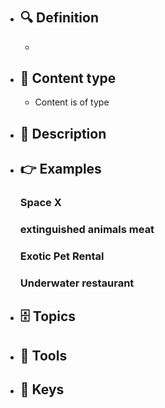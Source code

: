 # 
- ## 🔍 Definition
  - 
- ## 📰 Content type 
  - Content is of type 
- ## 📖 Description
  
- ## 👉 Examples
  ### Space X
  
  ### 
  
  ### extinguished animals meat
  
  ### Exotic Pet Rental
  
  ### Underwater restaurant
  
- ## 🗄️ Topics
  
- ## 🧰 Tools
  
- ## 🔑 Keys
  
